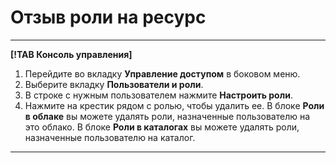 # Отзыв роли на ресурс

---

**[!TAB Консоль управления]**

1. Перейдите во вкладку **Управление доступом** в боковом меню.
2. Выберите вкладку **Пользователи и роли**.
3. В строке с нужным пользователем нажмите **Настроить роли**.
4. Нажмите на крестик рядом с ролью, чтобы удалить ее. В блоке **Роли в облаке** вы можете удалять роли, назначенные пользователю на это облако. В блоке **Роли в каталогах** вы можете удалять роли, назначенные пользователю на каталог.

---